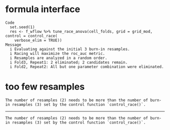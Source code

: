 # formula interface

    Code
      set.seed(1)
      res <- f_wflow %>% tune_race_anova(cell_folds, grid = grid_mod, control = control_race(
        verbose_elim = TRUE))
    Message
      i Evaluating against the initial 3 burn-in resamples.
      i Racing will maximize the roc_auc metric.
      i Resamples are analyzed in a random order.
      i Fold3, Repeat1: 2 eliminated; 2 candidates remain.
      i Fold2, Repeat2: All but one parameter combination were eliminated.

# too few resamples

    The number of resamples (2) needs to be more than the number of burn-in resamples (3) set by the control function `control_race()`.

---

    The number of resamples (2) needs to be more than the number of burn-in resamples (3) set by the control function `control_race()`.

